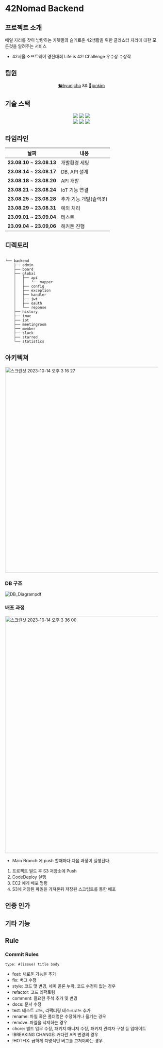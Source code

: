 # 42Nomad Backend

## 프로젝트 소개
매일 자리를 찾아 방랑하는 카뎃들의 슬기로운 42생활을 위한 클러스터 자리에 대한 모든것을 알려주는 서비스
- 42서울 소프트웨어 경진대회 Life is 42! Challenge 우수상 수상작  

## 팀원
<div align="center">
  
[🐿️hyunjcho](https://github.com/highjcho) && [🦕jonkim](https://github.com/dino9881)

</div>

## 기술 스택
<div align="center">
  <div>
    <img src="https://img.shields.io/badge/SpringBoot-6DB33F?style=for-the-badge&logo=SpringBoot&logoColor=white">
    <img src="https://img.shields.io/badge/MariaDB-003545?style=for-the-badge&logo=mariadb&logoColor=white">
    <img src="https://img.shields.io/badge/swagger-85EA2D?style=for-the-badge&logo=swagger&logoColor=black">
  </div>
  <div>
    <img src="https://img.shields.io/badge/AmazonEC2-FF9900?style=for-the-badge&logo=AmazonEC2&logoColor=white">
    <img src="https://img.shields.io/badge/amazonrds-527FFF?style=for-the-badge&logo=amazonrds&logoColor=white">
    <img src="https://img.shields.io/badge/githubactions-2088FF?style=for-the-badge&logo=githubactions&logoColor=white">
  </div>
  </div>
  
## 타임라인
  |날짜|내용|
  |:-:|--|
  |**23.08.10** ~ **23.08.13** |개발환경 세팅|
  |**23.08.14** ~ **23.08.17** |DB, API 설계|
  |**23.08.18** ~ **23.08.20** |API 개발|
  |**23.08.21** ~ **23.08.24** |IoT 기능 연결|
  |**23.08.25** ~ **23.08.28** |추가 기능 개발(슬랙봇)|
  |**23.08.29** ~ **23.08.31** |예외 처리|
  |**23.09.01** ~ **23.09.04** |테스트|
  |**23.09.04** ~ **23.09,06** |해커톤 진행|
  
## 디렉토리

```

└── backend
    ├── admin
    ├── board
    ├── global
    │   ├── api
    │   │   └── mapper
    │   ├── config
    │   ├── exception
    │   ├── handler
    │   ├── jwt
    │   ├── oauth
    │   └── reponse
    ├── history
    ├── imac
    ├── iot
    ├── meetingroom
    ├── member
    ├── slack
    ├── starred
    └── statistics
```
## 아키텍쳐

<img width="678" alt="스크린샷 2023-10-14 오후 3 16 27" src="https://github.com/42nomad/backend/assets/76129597/92e03deb-0247-4ca3-ae92-b85a6e4b2a41">
  
  
### DB 구조 

![DB_Diagrampdf ](https://github.com/42nomad/backend/assets/76129597/10aad8ef-f646-4b6e-a117-b5c6d4f8b009)

### 배포 과정

<img width="782" alt="스크린샷 2023-10-14 오후 3 36 00" src="https://github.com/42nomad/backend/assets/76129597/4f0447a8-2f1d-4133-b905-c1a612928568">

- Main Branch 에 push 할때마다 다음 과정이 실행된다.
1. 프로젝트 빌드 후 S3 저장소에 Push
2. CodeDeploy 실행
3. EC2 에게 배포 명령
4. S3에 저장된 파일을 가져온뒤 저장된 스크립트를 통한 배포

## 인증 인가

## 기타 기능



## Rule
### Commit Rules
``` type: #(issue) title body  ```
- feat: 새로운 기능을 추가  
- fix: 버그 수정  
- style: 코드 맷 변경, 세미 콜론 누락, 코드 수정이 없는 경우  
- refactor: 코드 리팩토링  
- comment: 필요한 주석 추가 및 변경  
- docs: 문서 수정  
- test: 테스트 코드, 리팩터링 테스크코드 추가  
- rename: 파일 혹은 폴더명은 수정하거나 옮기는 경우  
- remove: 파일을 삭제하는 경우  
- chore: 빌드 업무 수정, 패키지 매니저 수정, 패키지 관리자 구성 등 업데이트  
- !BREAKING CHANGE:	커다란 API 변경의 경우
- !HOTFIX:	급하게 치명적인 버그를 고쳐야하는 경우  
